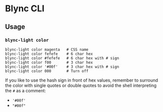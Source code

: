 # Blync CLI

## Usage

### `blync-light color`

```shell
blync-light color magenta   # CSS name
blync-light color fefefe    # 6 char hex
blync-light color #fefefe   # 6 char hex with # sign
blync-light color f00       # 3 char hex
blync-light color '#00f'    # 3 char hex with # sign
blync-light color 000       # Turn off
```

If you like to use the hash sign in front of hex values, remember to
surround the color with single quotes or double quotes to avoid the
shell interpreting the `#` as a comment:

* `'#00f'`
* `"#00f"`

